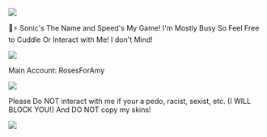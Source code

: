 ![](https://media4.giphy.com/media/tc6uGU4GnKGDC/giphy.gif?cid=6c09b952xct89zf89zsy0q3c6t68jhcyafxklyw9meoe0ib9&ep=v1_internal_gif_by_id&rid=giphy.gif&ct=g)

💙⚡ Sonic's The Name and Speed's My Game! I'm Mostly Busy So Feel Free to Cuddle Or Interact with Me! I don't Mind!

![](https://media2.giphy.com/media/PJiqz1RHkdtGE/giphy.gif?cid=6c09b952pr2kxtawfr2yzz0p8m2b8tjc9ootydt905t8uwau&ep=v1_internal_gif_by_id&rid=giphy.gif&ct=g)

Main Account: RosesForAmy

![](https://media4.giphy.com/media/Ny4nbbywRAryE/giphy.gif?cid=6c09b952s9d5nt72t1sw07vixpjl8ujcd238rnucqup2rero&ep=v1_internal_gif_by_id&rid=giphy.gif&ct=g)

Please Do NOT interact with me if your a pedo, racist, sexist, etc. (I WILL BLOCK YOU!) And DO NOT copy my skins!

![](https://media3.giphy.com/media/zr5rXvwyEbBNC/giphy.gif?cid=6c09b9528bpqmwho2711xrzyiwg6owdb90khjd8xioq9adbs&ep=v1_internal_gif_by_id&rid=giphy.gif&ct=g)
